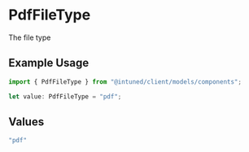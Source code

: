 # PdfFileType

The file type

## Example Usage

```typescript
import { PdfFileType } from "@intuned/client/models/components";

let value: PdfFileType = "pdf";
```

## Values

```typescript
"pdf"
```
